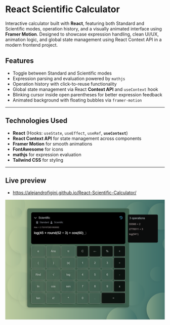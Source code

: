 # React Scientific Calculator

Interactive calculator built with **React**, featuring both Standard and Scientific modes, operation history, and a visually animated interface using **Framer Motion**. Designed to showcase expression handling, clean UI/UX, animation logic, and global state management using React Context API in a modern frontend project.

## Features

- Toggle between Standard and Scientific modes  
- Expression parsing and evaluation powered by `mathjs`  
- Operation history with click-to-reuse functionality  
- Global state management via React **Context API** and `useContext` hook  
- Blinking cursor inside open parentheses for better expression feedback  
- Animated background with floating bubbles via `framer-motion`

---

## Technologies Used

- **React** (Hooks: `useState`, `useEffect`, `useRef`, **`useContext`**)  
- **React Context API** for state management across components  
- **Framer Motion** for smooth animations  
- **FontAwesome** for icons  
- **mathjs** for expression evaluation
- **Tailwind CSS** for styling  

---

## Live preview

- https://alejandrofigini.github.io/React-Scientific-Calculator/

![React Calculator](React%20calculator.png)


  
